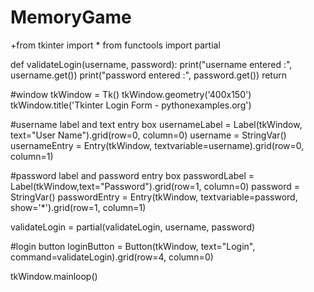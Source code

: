 # MemoryGame
+from tkinter import *
from functools import partial

def validateLogin(username, password):
	print("username entered :", username.get())
	print("password entered :", password.get())
	return

#window
tkWindow = Tk()
tkWindow.geometry('400x150')
tkWindow.title('Tkinter Login Form - pythonexamples.org')

#username label and text entry box
usernameLabel = Label(tkWindow, text="User Name").grid(row=0, column=0)
username = StringVar()
usernameEntry = Entry(tkWindow, textvariable=username).grid(row=0, column=1)

#password label and password entry box
passwordLabel = Label(tkWindow,text="Password").grid(row=1, column=0)
password = StringVar()
passwordEntry = Entry(tkWindow, textvariable=password, show='*').grid(row=1, column=1)

validateLogin = partial(validateLogin, username, password)

#login button
loginButton = Button(tkWindow, text="Login", command=validateLogin).grid(row=4, column=0)

tkWindow.mainloop()
